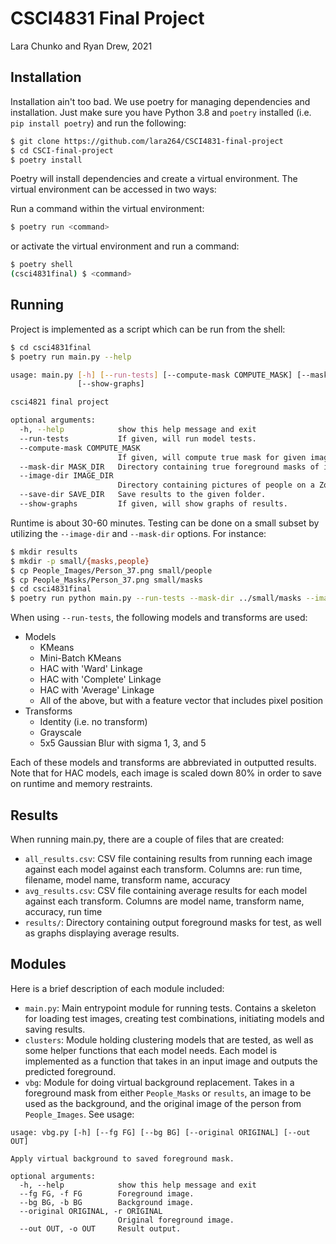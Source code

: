 # CSCI4831 Final Project

Lara Chunko and Ryan Drew, 2021

## Installation

Installation ain't too bad. We use poetry for managing dependencies and 
installation. Just make sure you have Python 3.8 and ``poetry`` 
installed (i.e. ``pip install poetry``) and run the following:

```bash
$ git clone https://github.com/lara264/CSCI4831-final-project
$ cd CSCI-final-project
$ poetry install
```

Poetry will install dependencies and create a virtual environment.
The virtual environment can be accessed in two ways:

Run a command within the virtual environment:
```bash
$ poetry run <command>
```

or activate the virtual environment and run a command:

```bash
$ poetry shell
(csci4831final) $ <command>
```

## Running

Project is implemented as a script which can be run from the shell:

```bash
$ cd csci4831final
$ poetry run main.py --help

usage: main.py [-h] [--run-tests] [--compute-mask COMPUTE_MASK] [--mask-dir MASK_DIR] [--image-dir IMAGE_DIR] [--save-dir SAVE_DIR]
               [--show-graphs]

csci4821 final project

optional arguments:
  -h, --help            show this help message and exit
  --run-tests           If given, will run model tests.
  --compute-mask COMPUTE_MASK
                        If given, will compute true mask for given image.
  --mask-dir MASK_DIR   Directory containing true foreground masks of images inimage-dir.
  --image-dir IMAGE_DIR
                        Directory containing pictures of people on a Zoom call.
  --save-dir SAVE_DIR   Save results to the given folder.
  --show-graphs         If given, will show graphs of results.
```

Runtime is about 30-60 minutes. Testing can be done on a small subset by utilizing the `--image-dir` and `--mask-dir` options. For instance:

```bash
$ mkdir results
$ mkdir -p small/{masks,people}
$ cp People_Images/Person_37.png small/people
$ cp People_Masks/Person_37.png small/masks
$ cd csci4831final
$ poetry run python main.py --run-tests --mask-dir ../small/masks --image-dir ../small/people
```

When using `--run-tests`, the following models and transforms are used:

* Models
    * KMeans
    * Mini-Batch KMeans
    * HAC with 'Ward' Linkage
    * HAC with 'Complete' Linkage
    * HAC with 'Average' Linkage
    * All of the above, but with a feature vector that includes pixel position
* Transforms
    * Identity (i.e. no transform)
    * Grayscale
    * 5x5 Gaussian Blur with sigma 1, 3, and 5

Each of these models and transforms are abbreviated in outputted results. Note that for HAC models, each image is scaled down 80% in order to save on runtime and memory restraints.

## Results

When running main.py, there are a couple of files that are created:

* `all_results.csv`: CSV file containing results from running each image against each model against each transform. Columns are: run time, filename, model name, transform name, accuracy
* `avg_results.csv`: CSV file containing average results for each model against each transform. Columns are model name, transform name, accuracy, run time
* `results/`: Directory containing output foreground masks for test, as well as graphs displaying average results.

## Modules

Here is a brief description of each module included:

* `main.py`: Main entrypoint module for running tests. Contains a skeleton for loading test images, creating test combinations, initiating models and saving results.
* `clusters`: Module holding clustering models that are tested, as well as some helper functions that each model needs. Each model is implemented as a function that takes in an input image and outputs the predicted foreground.
* `vbg`: Module for doing virtual background replacement. Takes in a foreground mask from either `People_Masks` or `results`, an image to be used as the background, and the original image of the person from `People_Images`. See usage:

```
usage: vbg.py [-h] [--fg FG] [--bg BG] [--original ORIGINAL] [--out OUT]

Apply virtual background to saved foreground mask.

optional arguments:
  -h, --help            show this help message and exit
  --fg FG, -f FG        Foreground image.
  --bg BG, -b BG        Background image.
  --original ORIGINAL, -r ORIGINAL
                        Original foreground image.
  --out OUT, -o OUT     Result output.
```
